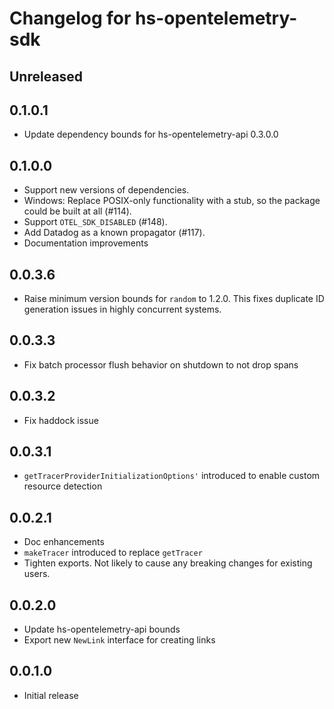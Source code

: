 # Changelog for hs-opentelemetry-sdk

## Unreleased

## 0.1.0.1

- Update dependency bounds for hs-opentelemetry-api 0.3.0.0

## 0.1.0.0

- Support new versions of dependencies.
- Windows: Replace POSIX-only functionality with a stub, so the package could be built at all (#114).
- Support `OTEL_SDK_DISABLED` (#148).
- Add Datadog as a known propagator (#117).
- Documentation improvements

## 0.0.3.6

- Raise minimum version bounds for `random` to 1.2.0. This fixes duplicate ID generation issues in highly concurrent systems.

## 0.0.3.3

- Fix batch processor flush behavior on shutdown to not drop spans

## 0.0.3.2

- Fix haddock issue

## 0.0.3.1

- `getTracerProviderInitializationOptions'` introduced to enable custom resource detection

## 0.0.2.1

- Doc enhancements
- `makeTracer` introduced to replace `getTracer`
- Tighten exports. Not likely to cause any breaking changes for existing users.

## 0.0.2.0

- Update hs-opentelemetry-api bounds
- Export new `NewLink` interface for creating links

## 0.0.1.0

- Initial release
